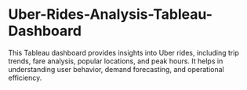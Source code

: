 # Uber-Rides-Analysis-Tableau-Dashboard
This Tableau dashboard provides insights into Uber rides, including trip trends, fare analysis, popular locations, and peak hours. It helps in understanding user behavior, demand forecasting, and operational efficiency.

